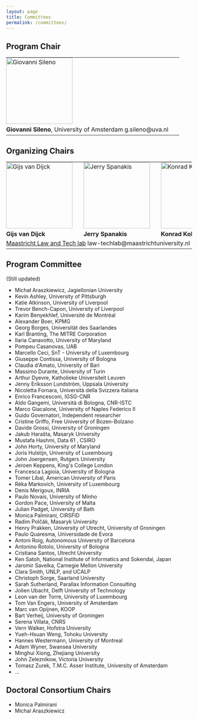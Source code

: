 ```yaml
---
layout: page
title: Committees
permalink: /committees/
---
```


## Program Chair 

<table>
<tr style="background-color: transparent;">
  <td style="border-color: transparent; padding: 0px 30px 5px 0px;">
    <img alt="Giovanni Sileno" src="https://jurix23.maastrichtlawtech.eu/assets/giovanni.jpg" height="180px" />
  </td>
</tr>
<tr style="background-color: transparent;">
  <td style="border-color: transparent; padding: 0px 30px 5px 0px;">
    <strong>Giovanni Sileno</strong>, University of Amsterdam 
    g.sileno@uva.nl 
  </td>
</tr>
</table>

## Organizing Chairs 

<table>
<tr style="background-color: transparent;">
  <td style="vertical-align: bottom; border-color: transparent; padding: 0px 30px 5px 0px;"> 
    <img alt="Gijs van Dijck" src="https://jurix23.maastrichtlawtech.eu/assets/gijs.jpg" height="180px" /> 
  </td>
  <td style="vertical-align: bottom; border-color: transparent; padding: 0px 30px 5px 0px;">
    <img alt="Jerry Spanakis" src="https://jurix23.maastrichtlawtech.eu/assets/jerry.png" height="180px" /> 
  </td>
  <td style="vertical-align: bottom; border-color: transparent; padding: 0px 30px 5px 0px;"> 
    <img alt="Konrad Kollnig" src="https://jurix23.maastrichtlawtech.eu/assets/konrad.jpg" height="180px" /> 
  </td>
  <td style="vertical-align: bottom; border-color: transparent; padding: 0px 30px 5px 0px;"> 
    <img alt="Aurelia Tamo-Larrieux" src="https://jurix23.maastrichtlawtech.eu/assets/aurelia.jpg" height="180px" /> 
  </td>
</tr>
<tr style="background-color: transparent;">
  <td style="border-color: transparent; padding: 0px 30px 5px 0px;"> <strong>Gijs van Dijck</strong> </td>
  <td style="border-color: transparent; padding: 0px 30px 5px 0px;"> <strong>Jerry Spanakis</strong> </td>
  <td style="border-color: transparent; padding: 0px 30px 5px 0px;"> <strong>Konrad Kollnig</strong> </td>
  <td style="border-color: transparent; padding: 0px 30px 5px 0px;"> <strong>Aurelia Tamo-Larrieux</strong> </td>
</tr>
<tr style="background-color: transparent;">
  <td colspan="4" style="border-color: transparent; padding: 0px 30px 5px 0px;"><a href="https://www.maastrichtuniversity.nl/about-um/faculties/law/research/law-and-tech-lab">Maastricht Law and Tech lab</a> law-techlab@maastrichtuniversity.nl</td>
</tr>

</table>

## Program Committee 

(Still updated)

- Michał Araszkiewicz, Jagiellonian University
- Kevin Ashley, University of Pittsburgh
- Katie Atkinson, University of Liverpool
- Trevor Bench-Capon, University of Liverpool
- Karim Benyekhlef, Université de Montréal
- Alexander Boer, KPMG
- Georg Borges, Universität des Saarlandes
- Karl Branting, The MITRE Corporation
- Ilaria Canavotto, University of Maryland
- Pompeu Casanovas, UAB
- Marcello Ceci, SnT - University of Luxembourg
- Giuseppe Contissa, University of Bologna
- Claudia d'Amato, University of Bari
- Massimo Durante, University of Turin
- Arthur Dyevre, Katholieke Universiteit Leuven
- Jenny Eriksson Lundström, Uppsala University
- Nicoletta Fornara, Università della Svizzera italiana
- Enrico Francesconi, IGSG-CNR
- Aldo Gangemi, Università di Bologna, CNR-ISTC
- Marco Giacalone, University of Naples Federico II
- Guido Governatori, Independent researcher
- Cristine Griffo, Free University of Bozen-Bolzano
- Davide Grossi, University of Groningen
- Jakub Harašta, Masaryk University
- Mustafa Hashmi, Data 61 , CSIRO
- John Horty, University of Maryland 
- Joris Hulstijn, University of Luxembourg
- John Joergensen, Rutgers University
- Jeroen Keppens, King's College London
- Francesca Lagioia, University of Bologna
- Tomer Libal, American University of Paris
- Réka Markovich, University of Luxembourg
- Denis Merigoux, INRIA
- Paulo Novais, University of Minho
- Gordon Pace, University of Malta
- Julian Padget, University of Bath
- Monica Palmirani, CIRSFID
- Radim Polčák, Masaryk University
- Henry Prakken, University of Utrecht, University of Groningen
- Paulo Quaresma, Universidade de Evora
- Antoni Roig, Autonomous University of Barcelona
- Antonino Rotolo, University of Bologna
- Cristiana Santos, Utrecht University
- Ken Satoh, National Institute of Informatics and Sokendai, Japan
- Jaromir Savelka, Carnegie Mellon University
- Clara Smith, UNLP, and UCALP
- Christoph Sorge, Saarland University
- Sarah Sutherland, Parallax Information Consulting
- Jolien Ubacht, Delft University of Technology
- Leon van der Torre, University of Luxembourg
- Tom Van Engers, University of Amsterdam
- Marc van Opijnen, KOOP
- Bart Verheij, University of Groningen
- Serena Villata, CNRS
- Vern Walker, Hofstra University
- Yueh-Hsuan Weng, Tohoku University
- Hannes Westermann, University of Montreal
- Adam Wyner, Swansea University
- Minghui Xiong, Zhejiang University
- John Zeleznikow, Victoria University
- Tomasz Zurek, T.M.C. Asser Institute, University of Amsterdam
- ...

## Doctoral Consortium Chairs 

- Monica Palmirani
- Michal Araszkiewicz


